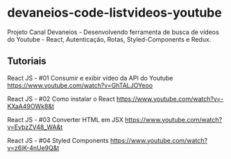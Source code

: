 # devaneios-code-listvideos-youtube
Projeto Canal Devaneios - Desenvolvendo ferramenta de busca de vídeos do Youtube - React, Autenticação, Rotas, Styled-Components e Redux.


## Tutoriais

React JS - #01 Consumir e exibir vídeo da API do Youtube
https://www.youtube.com/watch?v=GhTALJOYeoo

React JS - #02 Como instalar o React
https://www.youtube.com/watch?v=-KXaA49OWk8&t

React JS - #03 Converter HTML em JSX
https://www.youtube.com/watch?v=EybzZV48_WA&t

React JS - #04 Styled Components
https://www.youtube.com/watch?v=z6jK-4nUe9Q&t
